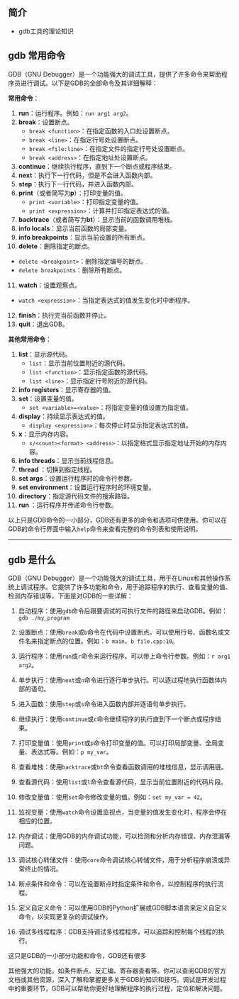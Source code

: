 ## 简介

+ gdb工具的理论知识

## gdb 常用命令

GDB（GNU Debugger）是一个功能强大的调试工具，提供了许多命令来帮助程序员进行调试。以下是GDB的全部命令及其详细解释：

**常用命令**：

1. **run**：运行程序。例如：`run arg1 arg2`。
2. **break**：设置断点。
   - `break <function>`：在指定函数的入口处设置断点。
   - `break <line>`：在指定行号处设置断点。
   - `break <file:line>`：在指定文件的指定行号处设置断点。
   - `break <address>`：在指定地址处设置断点。
3. **continue**：继续执行程序，直到下一个断点或程序结束。
4. **next**：执行下一行代码，但是不会进入函数内部。
5. **step**：执行下一行代码，并进入函数内部。
6. **print**（或者简写为**p**）：打印变量的值。
   - `print <variable>`：打印指定变量的值。
   - `print <expression>`：计算并打印指定表达式的值。
7. **backtrace**（或者简写为**bt**）：显示当前的函数调用堆栈。
8. **info locals**：显示当前函数的局部变量。
9. **info breakpoints**：显示当前设置的所有断点。
10. **delete**：删除指定的断点。
   - `delete <breakpoint>`：删除指定编号的断点。
   - `delete breakpoints`：删除所有断点。
11. **watch**：设置观察点。
   - `watch <expression>`：当指定表达式的值发生变化时中断程序。
12. **finish**：执行完当前函数并停止。
13. **quit**：退出GDB。

**其他常用命令**：

1. **list**：显示源代码。
   - `list`：显示当前位置附近的源代码。
   - `list <function>`：显示指定函数的源代码。
   - `list <line>`：显示指定行号附近的源代码。
2. **info registers**：显示寄存器的值。
3. **set**：设置变量的值。
   - `set <variable>=<value>`：将指定变量的值设置为指定值。
4. **display**：持续显示表达式的值。
   - `display <expression>`：每次停止时显示指定表达式的值。
5. **x**：显示内存内容。
   - `x/<count><format> <address>`：以指定格式显示指定地址开始的内存内容。
6. **info threads**：显示当前线程信息。
7. **thread <thread-id>**：切换到指定线程。
8. **set args**：设置运行程序时的命令行参数。
9. **set environment**：设置运行程序时的环境变量。
10. **directory**：指定源代码文件的搜索路径。
11. **run <args>**：运行程序并传递命令行参数。

以上只是GDB命令的一小部分，GDB还有更多的命令和选项可供使用。你可以在GDB的命令行界面中输入`help`命令来查看完整的命令列表和使用说明。

---

## gdb 是什么

GDB（GNU Debugger）是一个功能强大的调试工具，用于在Linux和其他操作系统上调试程序。它提供了许多功能和命令，用于追踪程序的执行、查看变量的值、检测内存错误等。下面是对GDB的一些详解：

1. 启动程序：使用`gdb`命令后跟要调试的可执行文件的路径来启动GDB。例如：`gdb ./my_program`

2. 设置断点：使用`break`或`b`命令在代码中设置断点。可以使用行号、函数名或文件名来指定断点的位置。例如：`b main`、`b file.cpp:10`。

3. 运行程序：使用`run`或`r`命令来运行程序。可以带上命令行参数。例如：`r arg1 arg2`。

4. 单步执行：使用`next`或`n`命令进行逐行单步执行。可以逐过程地执行函数体内部的语句。

5. 进入函数：使用`step`或`s`命令进入函数内部并逐语句单步执行。

6. 继续执行：使用`continue`或`c`命令继续程序的执行直到下一个断点或程序结束。

7. 打印变量值：使用`print`或`p`命令打印变量的值。可以打印局部变量、全局变量、表达式等。例如：`p my_var`。

8. 查看堆栈：使用`backtrace`或`bt`命令查看函数调用的堆栈信息，显示调用链。

9. 查看源代码：使用`list`或`l`命令查看源代码，显示当前位置附近的代码片段。

10. 修改变量值：使用`set`命令修改变量的值。例如：`set my_var = 42`。

11. 监视变量：使用`watch`命令设置监视点，当变量的值发生变化时，程序会停在相应的位置。

12. 内存调试：使用GDB的内存调试功能，可以检测和分析内存错误、内存泄漏等问题。

13. 调试核心转储文件：使用`core`命令调试核心转储文件，用于分析程序崩溃或异常终止的情况。

14. 断点条件和命令：可以在设置断点时指定条件和命令，以控制程序的执行流程。

15. 定义自定义命令：可以使用GDB的Python扩展或GDB脚本语言来定义自定义命令，以实现更复杂的调试操作。

16. 调试多线程程序：GDB支持调试多线程程序，可以追踪和控制每个线程的执行。

这只是GDB的一小部分功能和命令，GDB还有很多

其他强大的功能，如条件断点、反汇编、寄存器查看等。你可以查阅GDB的官方文档或其他资源，深入了解和掌握更多关于GDB的知识和技巧。调试是开发过程中的重要环节，GDB可以帮助你更好地理解程序的执行过程，定位和解决问题。